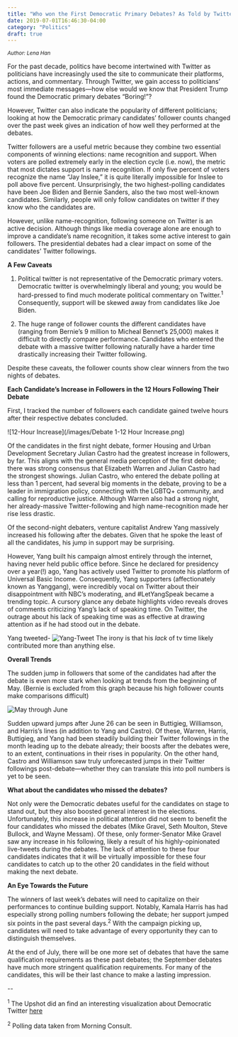 ```yaml
---
title: "Who won the First Democratic Primary Debates? As Told by Twitter Followers"
date: 2019-07-01T16:46:30-04:00
category: "Politics"
draft: true
---
```

<sup>*Author: Lena Han*</sup>

For the past decade, politics have become intertwined with Twitter as politicians have increasingly used the site to communicate their platforms, actions, and commentary. Through Twitter, we gain access to politicians’ most immediate messages—how else would we know that President Trump found the Democratic primary debates “Boring!”?

However, Twitter can also indicate the popularity of different politicians; looking at how the Democratic primary candidates’ follower counts changed over the past week gives an indication of how well they performed at the debates. 

Twitter followers are a useful metric because they combine two essential components of winning elections: name recognition and support. When voters are polled extremely early in the election cycle (i.e. now), the metric that most dictates support is name recognition. If only five percent of voters recognize the name “Jay Inslee,” it is quite literally impossible for Inslee to poll above five percent. Unsurprisingly, the two highest-polling candidates have been Joe Biden and Bernie Sanders, also the two most well-known candidates. Similarly, people will only follow candidates on twitter if they know who the candidates are.

However, unlike name-recognition, following someone on Twitter is an active decision. Although things like media coverage alone are enough to improve a candidate’s name recognition, it takes some active interest to gain followers. The presidential debates had a clear impact on some of the candidates’ Twitter followings.

**A Few Caveats**

1.	Political twitter is not representative of the Democratic primary voters. Democratic twitter is overwhelmingly liberal and young; you would be hard-pressed to find much moderate political commentary on Twitter.<sup>1</sup> Consequently, support will be skewed away from candidates like Joe Biden. 

2.	The huge range of follower counts the different candidates have (ranging from Bernie’s 9 million to Micheal Bennet’s 25,000) makes it difficult to directly compare performance. Candidates who entered the debate with a massive twitter following naturally have a harder time drastically increasing their Twitter following.

Despite these caveats, the follower counts show clear winners from the two nights of debates.

**Each Candidate’s Increase in Followers in the 12 Hours Following Their Debate**

First, I tracked the number of followers each candidate gained twelve hours after their respective debates concluded.

![12-Hour Increase](/images/Debate 1-12 Hour Increase.png)

Of the candidates in the first night debate, former Housing and Urban Development Secretary Julian Castro had the greatest increase in followers, by far. This aligns with the general media perception of the first debate; there was strong consensus that Elizabeth Warren and Julian Castro had the strongest showings. Julian Castro, who entered the debate polling at less than 1 percent, had several big moments in the debate, proving to be a leader in immigration policy, connecting with the LGBTQ+ community, and calling for reproductive justice. Although Warren also had a strong night, her already-massive Twitter-following and high name-recognition made her rise less drastic.

Of the second-night debaters, venture capitalist Andrew Yang massively increased his following after the debates. Given that he spoke the least of all the candidates, his jump in support may be surprising.
 
However, Yang built his campaign almost entirely through the internet, having never held public office before. Since he declared for presidency over a year(!) ago, Yang has actively used Twitter to promote his platform of Universal Basic Income. Consequently, Yang supporters (affectionately known as Yanggang), were incredibly vocal on Twitter about their disappointment with NBC’s moderating, and #LetYangSpeak became a trending topic. A cursory glance any debate highlights video reveals droves of comments criticizing Yang’s lack of speaking time. On Twitter, the outrage about his lack of speaking time was as effective at drawing attention as if he had stood out in the debate.

Yang tweeted-
![Yang-Tweet](/images/YangTweet.png)
The irony is that his *lack* of tv time likely contributed more than anything else.

**Overall Trends**

The sudden jump in followers that some of the candidates had after the debate is even more stark when looking at trends from the beginning of May. (Bernie is excluded from this graph because his high follower counts make comparisons difficult)

![May through June](/images/May-June.png)

Sudden upward jumps after June 26 can be seen in Buttigieg, Williamson, and Harris’s lines (in addition to Yang and Castro). Of these, Warren, Harris, Buttigieg, and Yang had been steadily building their Twitter followings in the month leading up to the debate already; their boosts after the debates were, to an extent, continuations in their rises in popularity. On the other hand, Castro and Williamson saw truly unforecasted jumps in their Twitter followings post-debate—whether they can translate this into poll numbers is yet to be seen.

**What about the candidates who missed the debates?**

Not only were the Democratic debates useful for the candidates on stage to stand out, but they also boosted general interest in the elections. Unfortunately, this increase in political attention did not seem to benefit the four candidates who missed the debates (Mike Gravel, Seth Moulton, Steve Bullock, and Wayne Messam). Of these, only former-Senator Mike Gravel saw any increase in his following, likely a result of his highly-opinionated live-tweets during the debates. The lack of attention to these four candidates indicates that it will be virtually impossible for these four candidates to catch up to the other 20 candidates in the field without making the next debate.

**An Eye Towards the Future**

The winners of last week’s debates will need to capitalize on their performances to continue building support. Notably, Kamala Harris has had especially strong polling numbers following the debate; her support jumped six points in the past several days.<sup>2</sup>  With the campaign picking up, candidates will need to take advantage of every opportunity they can to distinguish themselves.

At the end of July, there will be one more set of debates that have the same qualification requirements as these past debates; the September debates have much more stringent qualification requirements. For many of the candidates, this will be their last chance to make a lasting impression.

 
 --
 
<sup>1</sup> The Upshot did an find an interesting visualization about Democratic Twitter [here](https://www.nytimes.com/interactive/2019/04/08/upshot/democratic-electorate-twitter-real-life.html)

<sup>2</sup> Polling data taken from Morning Consult.


